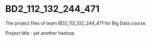 # BD2_112_132_244_471
The project files of team BD2_112_132_244_471 for Big Data course.

Project title : yet another hadoop.
